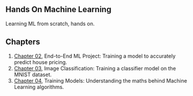## Hands On Machine Learning

Learning ML from scratch, hands on.

## Chapters

1. [Chapter 02](./ch-02-end-to-end-ml-project/), End-to-End ML Project: Training a model to accurately predict house pricing.
2. [Chapter 03](./ch-03-classification/), Image Classification: Training a classifier model on the MNIST dataset.
3. [Chapter 04](./ch-04-training-models/), Training Models: Understanding the maths behind Machine Learning algorithms.
